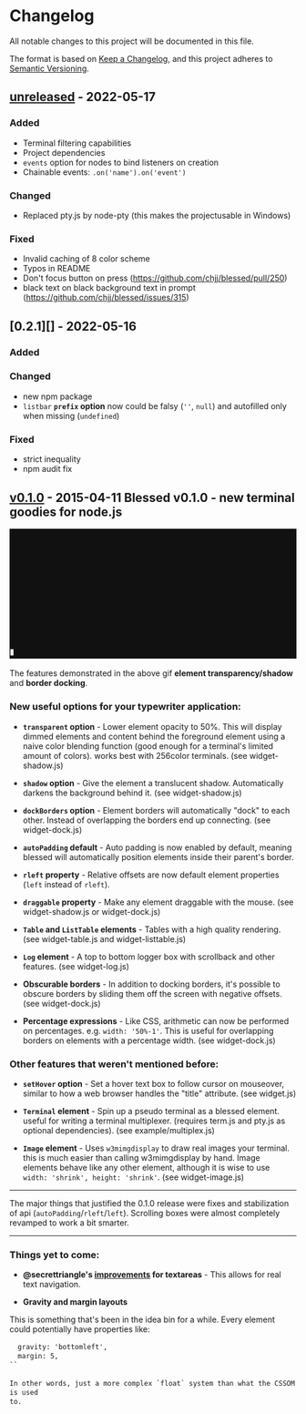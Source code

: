 # Changelog

All notable changes to this project will be documented in this file.

The format is based on [Keep a Changelog](https://keepachangelog.com/en/1.0.0/),
and this project adheres to [Semantic Versioning](https://semver.org/spec/v2.0.0.html).

## [unreleased][] - 2022-05-17

### Added

-   Terminal filtering capabilities
-   Project dependencies
-   `events` option for nodes to bind listeners on creation
-   Chainable events: `.on('name').on('event')`

### Changed

-   Replaced pty.js by node-pty (this makes the projectusable in Windows)

### Fixed

-   Invalid caching of 8 color scheme
-   Typos in README
-   Don't focus button on press (<https://github.com/chjj/blessed/pull/250>)
-   black text on black background text in prompt (<https://github.com/chjj/blessed/issues/315>)

## [0.2.1][] - 2022-05-16

### Added

### Changed

-   new npm package
-   `listbar` **`prefix` option** now could be falsy (`''`, `null`) and autofilled only when missing (`undefined`)

### Fixed

-   strict inequality
-   npm audit fix

## [v0.1.0][] - 2015-04-11 Blessed v0.1.0 - new terminal goodies for node.js

![blessed](https://raw.githubusercontent.com/chjj/blessed/master/img/v0.1.0-3.gif)

The features demonstrated in the above gif **element transparency/shadow** and
**border docking**.

### New useful options for your typewriter application:

-   **`transparent` option** - Lower element opacity to 50%. This will display
    dimmed elements and content behind the foreground element using a naive color
    blending function (good enough for a terminal's limited amount of colors).
    works best with 256color terminals. (see widget-shadow.js)

-   **`shadow` option** - Give the element a translucent shadow. Automatically
    darkens the background behind it. (see widget-shadow.js)

-   **`dockBorders` option** - Element borders will automatically "dock" to each
    other. Instead of overlapping the borders end up connecting. (see
    widget-dock.js)

-   **`autoPadding` default** - Auto padding is now enabled by default, meaning
    blessed will automatically position elements inside their parent's border.

-   **`rleft` property** - Relative offsets are now default element properties
    (`left` instead of `rleft`).

-   **`draggable` property** - Make any element draggable with the mouse. (see
    widget-shadow.js or widget-dock.js)

-   **`Table` and `ListTable` elements** - Tables with a high quality rendering.
    (see widget-table.js and widget-listtable.js)

-   **`Log` element** - A top to bottom logger box with scrollback and other
    features. (see widget-log.js)

-   **Obscurable borders** - In addition to docking borders, it's possible to
    obscure borders by sliding them off the screen with negative offsets. (see
    widget-dock.js)

-   **Percentage expressions** - Like CSS, arithmetic can now be performed on
    percentages. e.g. `width: '50%-1'`. This is useful for overlapping borders on
    elements with a percentage width. (see widget-dock.js)

### Other features that weren't mentioned before:

-   **`setHover` option** - Set a hover text box to follow cursor on mouseover,
    similar to how a web browser handles the "title" attribute. (see widget.js)

-   **`Terminal` element** - Spin up a pseudo terminal as a blessed element.
    useful for writing a terminal multiplexer. (requires term.js and pty.js as
    optional dependencies). (see example/multiplex.js)

-   **`Image` element** - Uses `w3mimgdisplay` to draw real images your terminal.
    this is much easier than calling w3mimgdisplay by hand. Image elements behave
    like any other element, although it is wise to use `width: 'shrink', height:
    'shrink'`. (see widget-image.js)

* * *

The major things that justified the 0.1.0 release were fixes and stabilization
of api (`autoPadding`/`rleft`/`left`). Scrolling boxes were almost completely
revamped to work a bit smarter.

* * *

### Things yet to come:

-   **@secrettriangle's [improvements](https://github.com/slap-editor/slap) for
    textareas** - This allows for real text navigation.

-   **Gravity and margin layouts**

This is something that's been in the idea bin for a while. Every element could
potentially have properties like:

```
  gravity: 'bottomleft',
  margin: 5,
``

In other words, just a more complex `float` system than what the CSSOM is used
to.

```

[unreleased]: https://github.com/ulcuber/blessed/compare/v0.2.1...HEAD

[v0.2.1]: https://github.com/ulcuber/blessed/compare/v0.1.81...v0.2.1

[v0.1.0]: https://github.com/ulcuber/blessed/compare/v0.0.51...v0.1.0
